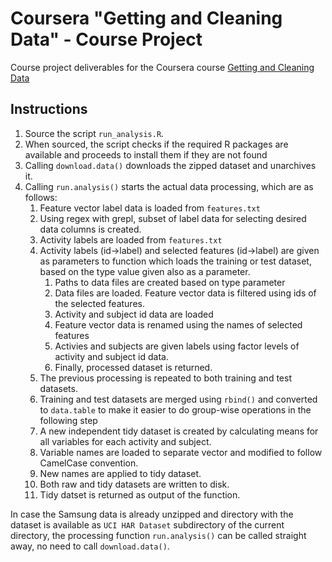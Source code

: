 Coursera "Getting and Cleaning Data" - Course Project
===================================================

Course project deliverables for the Coursera course [Getting and Cleaning Data](https://www.coursera.org/course/getdata)

## Instructions

1. Source the script `run_analysis.R`.
2. When sourced, the script checks if the required R packages are available and proceeds to install them if they are not found
3. Calling `download.data()` downloads the zipped dataset and unarchives it.
4. Calling `run.analysis()` starts the actual data processing, which are as follows:
   1. Feature vector label data is loaded from `features.txt`
   2. Using regex with grepl, subset of label data for selecting desired data columns is created. 
   3. Activity labels are loaded from `features.txt`
   4. Activity labels (id->label) and selected features (id->label) are given as parameters to function which loads the training or test dataset, based on the type value given also as a parameter.
       1. Paths to data files are created based on type parameter
       2. Data files are loaded. Feature vector data is filtered using ids of the selected features.
       3. Activity and subject id data are loaded
       4. Feature vector data is renamed using the names of selected features
       5. Activies and subjects are given labels using factor levels of activity and subject id data.
       6. Finally, processed dataset is returned.
   5. The previous processing is repeated to both training and test datasets.
   6. Training and test datasets are merged using `rbind()` and converted to `data.table` to make it easier to do group-wise operations in the following step
   7. A new independent tidy dataset is created by calculating means for all variables for each activity and subject.
   8. Variable names are loaded to separate vector and modified to follow CamelCase convention. 
   9. New names are applied to tidy dataset.
   10. Both raw and tidy datasets are written to disk.
   11. Tidy datset is returned as output of the function.


In case the Samsung data is already unzipped and directory with the dataset is available as
 `UCI HAR Dataset` subdirectory of the current directory, the processing function `run.analysis()` can be 
 called straight away, no need to call `download.data()`.



